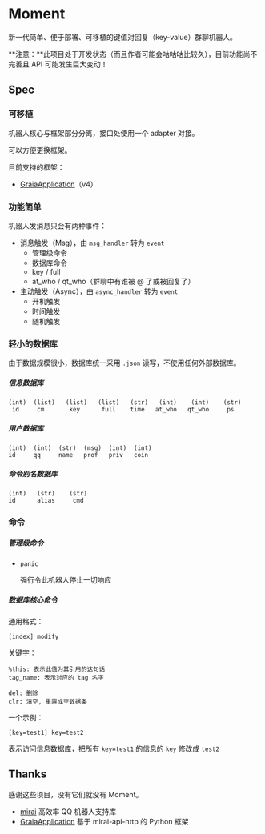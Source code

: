 # Moment

新一代简单、便于部署、可移植的键值对回复（key-value）群聊机器人。

**注意：**此项目处于开发状态（而且作者可能会咕咕咕比较久），目前功能尚不完善且 API 可能发生巨大变动！



## Spec

### 可移植

机器人核心与框架部分分离，接口处使用一个 adapter 对接。

可以方便更换框架。

目前支持的框架：

- [GraiaApplication](https://github.com/GraiaProject/Application)（v4）

### 功能简单

机器人发消息只会有两种事件：

- 消息触发（Msg），由 `msg_handler` 转为 `event`
  - 管理级命令
  - 数据库命令
  - key / full
  - at_who / qt_who（群聊中有谁被 @ 了或被回复了）
- 主动触发（Async），由 `async_handler` 转为 `event`
  - 开机触发
  - 时间触发
  - 随机触发

### 轻小的数据库

由于数据规模很小，数据库统一采用 `.json` 读写，不使用任何外部数据库。

##### 信息数据库

```
(int)  (list)   (list)   (list)   (str)   (int)    (int)    (str)
 id     cm    	 key      full    time   at_who   qt_who     ps
```

##### 用户数据库

```
(int)  (int)  (str)  (msg)  (int)  (int)
id     qq     name   prof   priv   coin
```

##### 命令别名数据库

```
(int)	(str)	 (str)
id		alias	  cmd
```

### 命令

##### 管理级命令

- `panic`

  强行令此机器人停止一切响应


##### 数据库核心命令

通用格式：

```
[index] modify
```

关键字：

```
%this: 表示此值为其引用的这句话
tag_name: 表示对应的 tag 名字

del: 删除
clr: 清空, 重置成空数据条
```

一个示例：

```
[key=test1] key=test2
```

表示访问信息数据库，把所有 `key=test1` 的信息的 `key` 修改成 `test2`

## Thanks

感谢这些项目，没有它们就没有 Moment。

- [mirai](https://github.com/mamoe/mirai) 高效率 QQ 机器人支持库
- [GraiaApplication](https://github.com/GraiaProject/Application)  基于 mirai-api-http 的 Python 框架